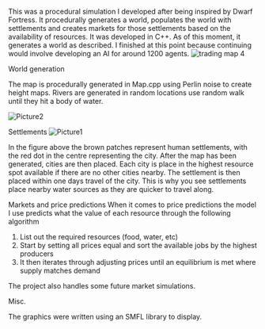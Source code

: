 This was a procedural simulation I developed after being inspired by Dwarf Fortress. 
It procedurally generates a world, populates the world with settlements and creates markets for those settlements based on the availability of resources. 
It was developed in C++. As of this moment, it generates a world as described. 
I finished at this point because continuing would involve developing an AI for around 1200 agents.
![trading map 4](https://github.com/Quilver/market-simulator/assets/6962010/fa8f94e1-e6c4-485f-9497-ed83352339b3)


World generation

The map is procedurally generated in Map.cpp using Perlin noise to create height maps. Rivers are generated in random locations use random walk until they hit a body of water.

![Picture2](https://github.com/Quilver/market-simulator/assets/6962010/e8ad42a7-4945-4a19-9d80-7fb85df599c7)


Settlements 
![Picture1](https://github.com/Quilver/market-simulator/assets/6962010/7c9216b6-f51a-4589-adce-97b3001cd715)

In the figure above the brown patches represent human settlements, with the red dot in the centre representing the city. 
After the map has been generated, cities are then placed. 
Each city is place in the highest resource spot available if there are no other cities nearby. 
The settlement is then placed within one days travel of the city. 
This is why you see settlements place nearby water sources as they are quicker to travel along.

Markets and price predictions
When it comes to price predictions the model I use predicts what the value of each resource through the following algorithm

1.	List out the required resources (food, water, etc)
2.	Start by setting all prices equal and sort the available jobs by the highest producers
3.	It then iterates through adjusting prices until an equilibrium is met where supply matches demand

The project also handles some future market simulations.

Misc.

The graphics were written using an SMFL library to display.
